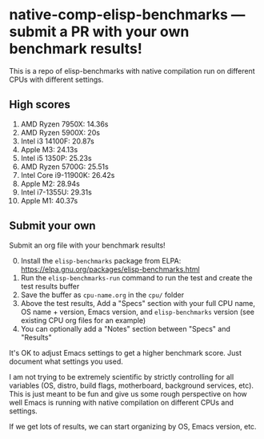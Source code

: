 # native-comp-elisp-benchmarks — submit a PR with your own benchmark results!

This is a repo of elisp-benchmarks with native compilation run on different CPUs with different settings.

## High scores

1. AMD Ryzen 7950X: 14.36s
2. AMD Ryzen 5900X: 20s
3. Intel i3 14100F: 20.87s
4. Apple M3: 24.13s
5. Intel i5 1350P: 25.23s
6. AMD Ryzen 5700G: 25.51s
7. Intel Core i9-11900K: 26.42s
8. Apple M2: 28.94s
9. Intel i7-1355U: 29.31s
10. Apple M1: 40.37s

## Submit your own

Submit an org file with your benchmark results!

0. Install the `elisp-benchmarks` package from ELPA: https://elpa.gnu.org/packages/elisp-benchmarks.html
1. Run the `elisp-benchmarks-run` command to run the test and create the test results buffer
2. Save the buffer as `cpu-name.org` in the `cpu/` folder
3. Above the test results, Add a "Specs" section with your full CPU name, OS name + version, Emacs version, and `elisp-benchmarks` version (see existing CPU org files for an example)
4. You can optionally add a "Notes" section between "Specs" and "Results"

It's OK to adjust Emacs settings to get a higher benchmark score. Just document what settings you used.

I am not trying to be extremely scientific by strictly controlling for all variables (OS, distro, build flags, motherboard, background services, etc). This is just meant to be fun and give us some rough perspective on how well Emacs is running with native compilation on different CPUs and settings.

If we get lots of results, we can start organizing by OS, Emacs version, etc.
